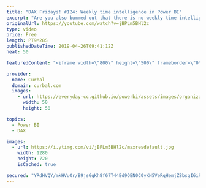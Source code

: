 ```yaml
---
title: "DAX Fridays! #124: Weekly time intelligence in Power BI"
excerpt: "Are you also bummed out that there is no weekly time intelligence in DAX? Believe it or not, creating weekly calculations is easier than you think, and I show you how in this edition of #DAXfridays.   #DAX #Powerbi #curbal    Are you in a hurry? Skip the talk and go right to it:  01:06 Calculate Weekly"
originalUrl: https://youtube.com/watch?v=jBPLm5BHl2c
type: video
price: Free
length: PT9M28S
publishedDateTime: 2019-04-26T09:41:12Z
heat: 50

featuredContent: "<iframe width=\"800\" height=\"500\" frameborder=\"0\" src=\"https://www.youtube.com/embed/jBPLm5BHl2c\" allow=\"accelerometer; autoplay; encrypted-media; gyroscope; picture-in-picture\" allowfullscreen></iframe>"

provider:
  name: Curbal
  domain: curbal.com
  images:
    - url: https://everyday-cc.github.io/powerbi/assets/images/organizations/curbal.com-50x50.jpg
      width: 50
      height: 50

topics:
  - Power BI
  - DAX

images:
  - url: https://i.ytimg.com/vi/jBPLm5BHl2c/maxresdefault.jpg
    width: 1280
    height: 720
    isCached: true

secured: "YRdHVQY/mkHVuOr/B9jsGgKh8f67T44Ed9OEN0C0yKN5VeRqHemjZ8bsgI6iRl1MK24ismJPTV/EcyqjyaY5gJwk9znTs4n5SId7Zf3ld+ZT1/ZGrankDIG15+J7uNqAc9jv5uyqq6monNJrUYi65qGZAREizk3tCDf83JOyGA+E6P/B9lzBdMsfls+ur+NJNEUVx61ohjJxYE9MKG+BJGAV8jF6avaexhhrQOedsW29mBLh6MD3RVR5qORuLB65n7mpyJGOKsymeRTCPe33YfGpavx2+w5k9Zm+z2Q2umSzGGjYBdJF717ZWplI5xy4+9ZgGGStFRiLPC8IU3l2f1i68A9TcM73zDvpkSZbMaEdsnPsA6V+7TE89HUq2E8QZU08WiQ1ptzdhcajr108oAEdWQjnRxsM2NIRqFkOLZc=;faj9x7nOnkjTtwz+n4dOuw=="
---
```


